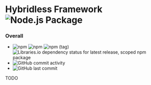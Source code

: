# Hybridless Framework ![Node.js Package](https://github.com/hybridless/hybridless/workflows/Node.js%20Package/badge.svg)

### Overall

- ![npm](https://img.shields.io/npm/dy/@hybridless/hybridless) ![npm](https://img.shields.io/npm/v/@hybridless/hybridless) ![npm (tag)](https://img.shields.io/npm/v/@hybridless/hybridless/latest) ![Libraries.io dependency status for latest release, scoped npm package](https://img.shields.io/librariesio/release/npm/@hybridless/hybridless)
- ![GitHub commit activity](http://img.shields.io/github/commit-activity/m/hybridless/hybridless)
- ![GitHub last commit](http://img.shields.io/github/last-commit/hybridless/hybridless)


TODO